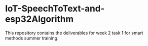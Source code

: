 # IoT-SpeechToText-and-esp32Algorithm
This repository contains the deliverables for week 2 task 1 for smart methods summer training.
